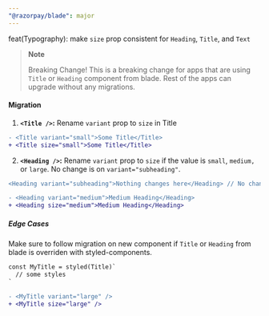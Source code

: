 ```yaml
---
"@razorpay/blade": major
---
```


feat(Typography): make `size` prop consistent for `Heading`, `Title`, and `Text`

> **Note**
>
> Breaking Change! 
> This is a breaking change for apps that are using `Title` or `Heading` component from blade. Rest of the apps can upgrade without any migrations.

#### Migration

1. **`<Title />`:** Rename `variant` prop to `size` in Title
```diff
- <Title variant="small">Some Title</Title>
+ <Title size="small">Some Title</Title>
```

2. **`<Heading />`:** Rename `variant` prop to `size` if the value is `small`, `medium,` or `large`. No change is on `variant="subheading"`.
```diff
<Heading variant="subheading">Nothing changes here</Heading> // No change here

- <Heading variant="medium">Medium Heading</Heading>
+ <Heading size="medium">Medium Heading</Heading>
```

##### Edge Cases

Make sure to follow migration on new component if `Title` or `Heading` from blade is overriden with styled-components.

```diff
const MyTitle = styled(Title)`
  // some styles
`

- <MyTitle variant="large" />
+ <MyTitle size="large" />
```

